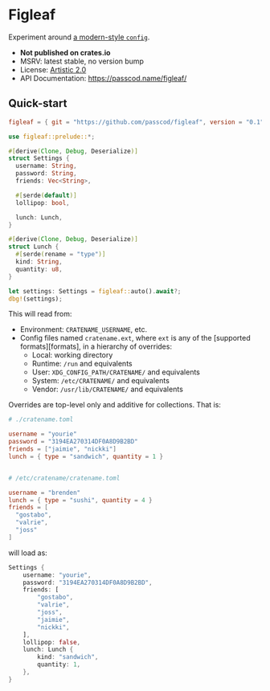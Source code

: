# Figleaf

Experiment around [a modern-style `config`][config-111].

[config-111]: https://github.com/mehcode/config-rs/issues/111

 - **Not published on crates.io**
 - MSRV: latest stable, no version bump
 - License: [Artistic 2.0](./LICENSE)
 - API Documentation: https://passcod.name/figleaf/

## Quick-start

```toml
figleaf = { git = "https://github.com/passcod/figleaf", version = "0.1" }
```

```rust
use figleaf::prelude::*;

#[derive(Clone, Debug, Deserialize)]
struct Settings {
  username: String,
  password: String,
  friends: Vec<String>,

  #[serde(default)]
  lollipop: bool,

  lunch: Lunch,
}

#[derive(Clone, Debug, Deserialize)]
struct Lunch {
  #[serde(rename = "type")]
  kind: String,
  quantity: u8,
}

let settings: Settings = figleaf::auto().await?;
dbg!(settings);
```

This will read from:

 - Environment: `CRATENAME_USERNAME`, etc.
 - Config files named `cratename.ext`, where `ext` is any of the
   [supported formats][formats], in a hierarchy of overrides:
   + Local: working directory
   + Runtime: `/run` and equivalents
   + User: `XDG_CONFIG_PATH/CRATENAME/` and equivalents
   + System: `/etc/CRATENAME/` and equivalents
   + Vendor: `/usr/lib/CRATENAME/` and equivalents

Overrides are top-level only and additive for collections. That is:

```toml
# ./cratename.toml

username = "yourie"
password = "3194EA270314DF0A8D9B2BD"
friends = ["jaimie", "nickki"]
lunch = { type = "sandwich", quantity = 1 }


# /etc/cratename/cratename.toml

username = "brenden"
lunch = { type = "sushi", quantity = 4 }
friends = [
  "gostabo",
  "valrie",
  "joss"
]
```

will load as:

```rust
Settings {
    username: "yourie",
    password: "3194EA270314DF0A8D9B2BD",
    friends: [
        "gostabo",
        "valrie",
        "joss",
        "jaimie",
        "nickki",
    ],
    lollipop: false,
    lunch: Lunch {
        kind: "sandwich",
        quantity: 1,
    },
}
```
